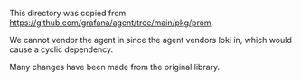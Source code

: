 This directory was copied from https://github.com/grafana/agent/tree/main/pkg/prom.

We cannot vendor the agent in since the agent vendors loki in, which would cause a cyclic dependency.

Many changes have been made from the original library.